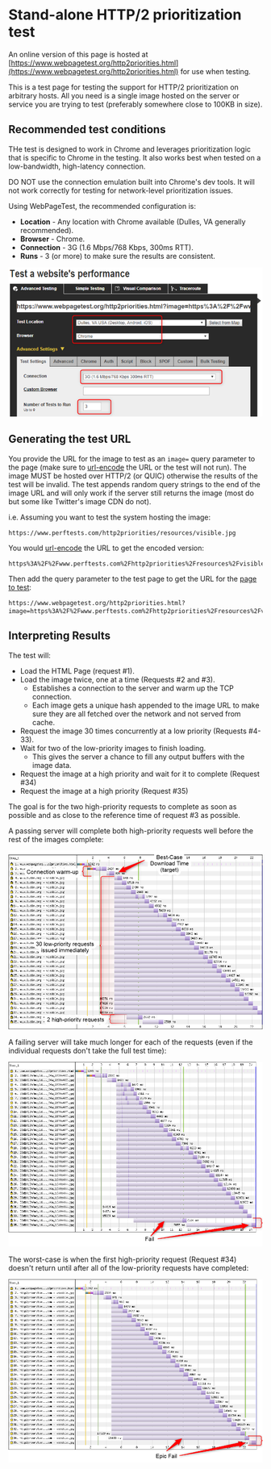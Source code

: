 # Stand-alone HTTP/2 prioritization test

An online version of this page is hosted at [https://www.webpagetest.org/http2priorities.html](https://www.webpagetest.org/http2priorities.html) for use when testing.

This is a test page for testing the support for HTTP/2 prioritization on arbitrary hosts. All you need is a single image hosted on the server or service you are trying to test (preferably somewhere close to 100KB in size).

## Recommended test conditions

THe test is designed to work in Chrome and leverages prioritization logic that is specific to Chrome in the testing. It also works best when tested on a low-bandwidth, high-latency connection.

DO NOT use the connection emulation built into Chrome's dev tools. It will not work correctly for testing for network-level prioritization issues.

Using WebPageTest, the recommended configuration is:

* **Location** - Any location with Chrome available (Dulles, VA generally recommended).
* **Browser** - Chrome.
* **Connection** - 3G (1.6 Mbps/768 Kbps, 300ms RTT).
* **Runs** - 3 (or more) to make sure the results are consistent.

![Test Options](../docs/stand-alone-options.png)

## Generating the test URL

You provide the URL for the image to test as an ```image=``` query parameter to the page (make sure to [url-encode](https://meyerweb.com/eric/tools/dencoder/) the URL or the test will not run). The image MUST be hosted over HTTP/2 (or QUIC) otherwise the results of the test will be invalid. The test appends random query strings to the end of the image URL and will only work if the server still returns the image (most do but some like Twitter's image CDN do not).

i.e. Assuming you want to test the system hosting the image:

```text
https://www.perftests.com/http2priorities/resources/visible.jpg
```

You would [url-encode](https://meyerweb.com/eric/tools/dencoder/) the URL to get the encoded version:

```text
https%3A%2F%2Fwww.perftests.com%2Fhttp2priorities%2Fresources%2Fvisible.jpg
```

Then add the query parameter to the test page to get the URL for the [page to test](https://www.webpagetest.org/http2priorities.html?image=https%3A%2F%2Fwww.perftests.com%2Fhttp2priorities%2Fresources%2Fvisible.jpg):

```text
https://www.webpagetest.org/http2priorities.html?image=https%3A%2F%2Fwww.perftests.com%2Fhttp2priorities%2Fresources%2Fvisible.jpg
```

## Interpreting Results

The test will:

* Load the HTML Page (request #1).
* Load the image twice, one at a time (Requests #2 and #3).
  * Establishes a connection to the server and warm up the TCP connection.
  * Each image gets a unique hash appended to the image URL to make sure they are all fetched over the network and not served from cache.
* Request the image 30 times concurrently at a low priority (Requests #4-33).
* Wait for two of the low-priority images to finish loading.
  * This gives the server a chance to fill any output buffers with the image data.
* Request the image at a high priority and wait for it to complete (Request #34)
* Request the image at a high priority (Request #35)

The goal is for the two high-priority requests to complete as soon as possible and as close to the reference time of request #3 as possible.

A passing server will complete both high-priority requests well before the rest of the images complete:

![Optimal Waterfall](../docs/stand-alone-waterfall.png)

A failing server will take much longer for each of the requests (even if the individual requests don't take the full test time):

![Fail Waterfall](../docs/stand-alone-fail.png)

The worst-case is when the first high-priority request (Request #34) doesn't return until after all of the low-priority requests have completed:

![Epic Fail Waterfall](../docs/stand-alone-epic-fail.png)
